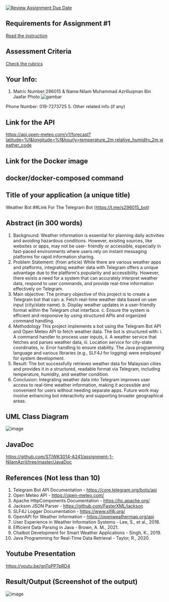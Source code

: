[![Review Assignment Due Date](https://classroom.github.com/assets/deadline-readme-button-22041afd0340ce965d47ae6ef1cefeee28c7c493a6346c4f15d667ab976d596c.svg)](https://classroom.github.com/a/xRoAJrqK)
## Requirements for Assignment #1
[Read the instruction](https://github.com/STIWK3014-A241/class-activity-stiwk3014-class-activity-team/blob/main/Assignment-1.md)

## Assessment Criteria
[Check the rubrics](https://github.com/STIWK3014-A241/class-activity-stiwk3014-class-activity-team/blob/main/Rubrics-Assignment-1.md)

## Your Info:
1. Matric Number:296015 & Name:Nilam Muhammad Azrilluqman Bin Jaafar
 Photo
![gambar](https://github.com/user-attachments/assets/6303d2c1-edbf-4fe6-a858-be2d0f2c7d41)

Phone Number: 019-7273725
5. Other related info (if any)

## Link for the API
https://api.open-meteo.com/v1/forecast?latitude=%f&longitude=%f&hourly=temperature_2m,relative_humidity_2m,weather_code
## Link for the Docker image 

## docker/docker-composed command

## Title of your application (a unique title)
Weather Bot 
##Link For The Telegram Bot
(https://t.me/s296015_bot)
## Abstract (in 300 words)
   1. Background:
    Weather information is essential for planning daily activities and avoiding hazardous conditions. However, existing sources, like websites or apps, may not be user-            friendly or accessible, especially in fast-paced environments where users rely on instant messaging platforms for rapid information sharing.
   2. Problem Statement: (from article)
    While there are various weather apps and platforms, integrating weather data with Telegram offers a unique advantage due to the platform's popularity and accessibility.        However, there exists a need for a system that can accurately interpret weather data, respond to user commands, and provide real-time information effectively on Telegram.
   3. Main objective:
 The primary objective of this project is to create a Telegram bot that can:
   a. Fetch real-time weather data based on user input (city/state name).
   b. Display weather updates in a user-friendly format within the Telegram chat interface.
   c. Ensure the system is efficient and responsive by using structured APIs and organized command handling.
   4. Methodology
      This project implements a bot using the Telegram Bot API and Open Meteo API to fetch weather data. The bot is structured with:
   i. A command handler to process user inputs,
   ii. A weather service that fetches and parses weather data,
   iii. Location service for city-state coordinates,
   iv. Error handling to ensure stability. The Java programming language and various libraries (e.g., SLF4J for logging) were employed for system development.
   5. Result:
   The bot successfully retrieves weather data for Malaysian cities and provides it in a structured, readable format via Telegram, including temperature, humidity, and weather    condition.
   6. Conclusion:
   Integrating weather data into Telegram improves user access to real-time weather information, making it accessible and convenient for users without needing separate apps.      Future work may involve enhancing bot interactivity and supporting broader geographical areas.



## UML Class Diagram
![image](https://github.com/user-attachments/assets/928fc724-3154-4ea8-b251-ac54773b0a21)

## JavaDoc
https://github.com/STIWK3014-A241/assignment-1-NilamAzril/tree/master/JavaDoc
## References (Not less than 10)
1. Telegram Bot API Documentation - https://core.telegram.org/bots/api
2. Open Meteo API - https://open-meteo.com/
3. Apache HttpComponents Documentation - https://hc.apache.org/
4. Jackson JSON Parser - https://github.com/FasterXML/jackson
5. SLF4J Logger Documentation - https://www.slf4j.org/
6. OpenAPI for Weather Information - https://openweathermap.org/api
7. User Experience in Weather Information Systems - Lee, S., et al., 2018.
8. Efficient Data Parsing in Java - Brown, A. M., 2021.
9. Chatbot Development for Smart Weather Applications - Singh, K., 2019.
10. Java Programming for Real-Time Data Retrieval - Taylor, R., 2020.
## Youtube Presentation
https://youtu.be/gnTqPP7pRD4
## Result/Output (Screenshot of the output)
![image](https://github.com/user-attachments/assets/788dc53d-bebb-4a58-86a1-c83ceab5b195)


